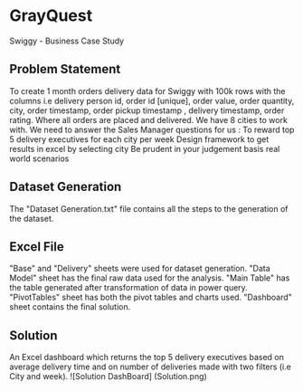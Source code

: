 # GrayQuest
Swiggy - Business Case Study

## Problem Statement
To create 1 month orders delivery data for Swiggy with 100k rows with the columns  i.e delivery person id, order id [unique], order value, order quantity, city, order timestamp, order pickup timestamp , delivery timestamp, order rating. Where all orders are placed and delivered. We have 8 cities to work with. We need to answer the Sales Manager questions for us :
To reward top 5 delivery executives for each city per week
Design framework to get results in excel by selecting city
Be prudent in your judgement basis real world scenarios

## Dataset Generation
The "Dataset Generation.txt" file contains all the steps to the generation of the dataset.

## Excel File
"Base" and "Delivery" sheets were used for dataset generation. "Data Model" sheet has the final raw data used for the analysis. "Main Table" has the table generated after transformation of data in power query. "PivotTables" sheet has both the pivot tables and charts used. "Dashboard" sheet contains the final solution. 

## Solution
An Excel dashboard which returns the top 5 delivery executives based on average delivery time and on number of deliveries made with two filters (i.e City and week).
![Solution DashBoard] (Solution.png)

